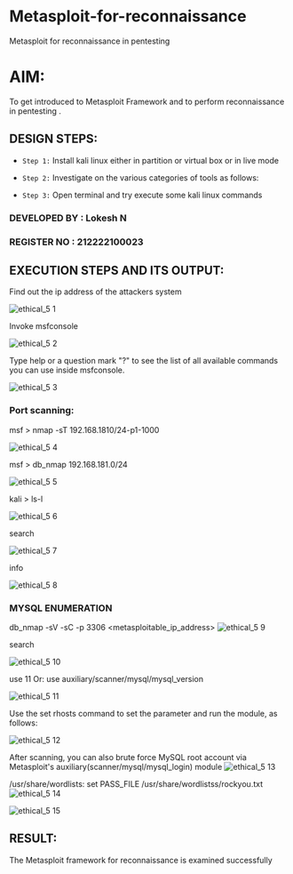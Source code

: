 # Metasploit-for-reconnaissance
Metasploit for reconnaissance in pentesting

# AIM:

To get introduced to Metasploit Framework and to  perform reconnaissance  in pentesting .

## DESIGN STEPS:

- `Step 1:` Install kali linux either in partition or virtual box or in live mode

- `Step 2:` Investigate on the various categories of tools as follows:

- `Step 3:` Open terminal and try execute some kali linux commands

### DEVELOPED BY : Lokesh N
### REGISTER NO : 212222100023

## EXECUTION STEPS AND ITS OUTPUT:
Find out the ip address of the attackers system

![ethical_5 1](https://github.com/gummadileepkumar/Metasploit-for-reconnaissance/assets/118707761/04220a00-3388-4bc9-a1f1-158ee227e9ed)


Invoke msfconsole

![ethical_5 2](https://github.com/gummadileepkumar/Metasploit-for-reconnaissance/assets/118707761/5b3f13e7-02d6-4ae9-a679-1e29814c1f36)


Type help or a question mark "?" to see the list of all available commands you can use inside msfconsole.

![ethical_5 3](https://github.com/gummadileepkumar/Metasploit-for-reconnaissance/assets/118707761/6c95ae22-de63-4a00-88f6-4bc30dc12444)


### Port scanning:

msf > nmap -sT 192.168.1810/24-p1-1000

![ethical_5 4](https://github.com/gummadileepkumar/Metasploit-for-reconnaissance/assets/118707761/7b3b9751-0f3d-4d24-89ed-0c355510e584)


msf > db_nmap 192.168.181.0/24

![ethical_5 5](https://github.com/gummadileepkumar/Metasploit-for-reconnaissance/assets/118707761/7308445a-9df5-4fd4-8077-d531ebee15a8)


kali > ls-l

![ethical_5 6](https://github.com/gummadileepkumar/Metasploit-for-reconnaissance/assets/118707761/98842d34-af18-450d-9add-702185e645d9)


search

![ethical_5 7](https://github.com/gummadileepkumar/Metasploit-for-reconnaissance/assets/118707761/1c0f045a-d5c1-4f90-9c79-1e9eba202c18)


info

![ethical_5 8](https://github.com/gummadileepkumar/Metasploit-for-reconnaissance/assets/118707761/9bc1819e-5511-4ce0-84d7-4ba1c793bd76)


### MYSQL ENUMERATION

db_nmap -sV -sC -p 3306 <metasploitable_ip_address>
![ethical_5 9](https://github.com/gummadileepkumar/Metasploit-for-reconnaissance/assets/118707761/fb1ea679-eb44-4e03-9ba3-4dd22b7ee4f3)


search

![ethical_5 10](https://github.com/gummadileepkumar/Metasploit-for-reconnaissance/assets/118707761/2b8cc4f8-dad6-4b88-8f42-0c40ca910f9e)


use 11 Or: use auxiliary/scanner/mysql/mysql_version

![ethical_5 11](https://github.com/gummadileepkumar/Metasploit-for-reconnaissance/assets/118707761/1ed2c0cf-e534-4480-be7c-92ad93aff9af)


Use the set rhosts command to set the parameter and run the module, as follows:

![ethical_5 12](https://github.com/gummadileepkumar/Metasploit-for-reconnaissance/assets/118707761/fe0a84b6-736b-4327-bd36-5f0041c3be04)


After scanning, you can also brute force MySQL root account via Metasploit's auxiliary(scanner/mysql/mysql_login) module
![ethical_5 13](https://github.com/gummadileepkumar/Metasploit-for-reconnaissance/assets/118707761/b15e8e09-e2fd-46cc-9069-df3845418aee)


/usr/share/wordlists: set PASS_FILE /usr/share/wordlistss/rockyou.txt
![ethical_5 14](https://github.com/gummadileepkumar/Metasploit-for-reconnaissance/assets/118707761/03ba1329-f140-4880-a8d0-9ce3dc5d6978)

![ethical_5 15](https://github.com/gummadileepkumar/Metasploit-for-reconnaissance/assets/118707761/505ee333-6a46-4fe5-9fac-3334d6401141)


## RESULT:
The Metasploit framework for reconnaissance is  examined successfully
